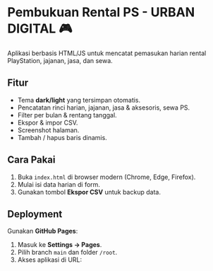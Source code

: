 # Pembukuan Rental PS - URBAN DIGITAL 🎮

Aplikasi berbasis HTML/JS untuk mencatat pemasukan harian rental PlayStation, jajanan, jasa, dan sewa.

## Fitur
- Tema **dark/light** yang tersimpan otomatis.
- Pencatatan rinci harian, jajanan, jasa & aksesoris, sewa PS.
- Filter per bulan & rentang tanggal.
- Ekspor & impor CSV.
- Screenshot halaman.
- Tambah / hapus baris dinamis.

## Cara Pakai
1. Buka `index.html` di browser modern (Chrome, Edge, Firefox).
2. Mulai isi data harian di form.
3. Gunakan tombol **Ekspor CSV** untuk backup data.

## Deployment
Gunakan **GitHub Pages**:
1. Masuk ke **Settings → Pages**.
2. Pilih branch `main` dan folder `/root`.
3. Akses aplikasi di URL:
